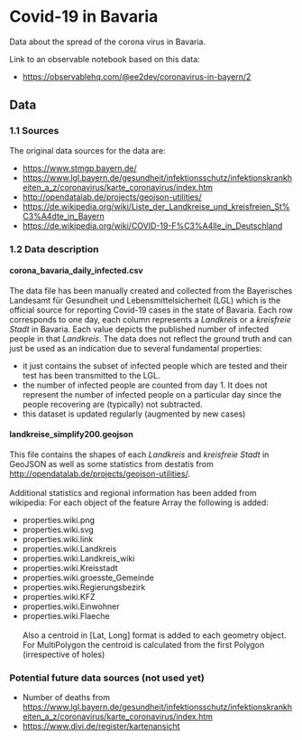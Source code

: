 # Covid-19 in Bavaria
Data about the spread of the corona virus in Bavaria.

Link to an observable notebook based on this data:
- https://observablehq.com/@ee2dev/coronavirus-in-bayern/2

## Data

### 1.1 Sources
The original data sources for the data are:

- https://www.stmgp.bayern.de/
- https://www.lgl.bayern.de/gesundheit/infektionsschutz/infektionskrankheiten_a_z/coronavirus/karte_coronavirus/index.htm
- http://opendatalab.de/projects/geojson-utilities/
- https://de.wikipedia.org/wiki/Liste_der_Landkreise_und_kreisfreien_St%C3%A4dte_in_Bayern
- https://de.wikipedia.org/wiki/COVID-19-F%C3%A4lle_in_Deutschland

### 1.2 Data description

#### corona_bavaria_daily_infected.csv
The data file has been manually created and collected from the Bayerisches Landesamt für Gesundheit und Lebensmittelsicherheit (LGL) which is the official source for reporting Covid-19 cases in the state of Bavaria. Each row corresponds to one day, each column represents a *Landkreis* or a *kreisfreie Stadt* in Bavaria. Each value depicts the published number of infected people in that *Landkreis*. 
The data does not reflect the ground truth and can just be used as an indication due to several fundamental properties:
- it just contains the subset of infected people which are tested and their test has been transmitted to the LGL.
- the number of infected people are counted from day 1. It does not represent the number of infected people on a particular day since the people recovering are (typically) not subtracted.
- this dataset is updated regularly (augmented by new cases)

#### landkreise_simplify200.geojson
This file contains the shapes of each *Landkreis* and *kreisfreie Stadt* in GeoJSON as well as some statistics from destatis from http://opendatalab.de/projects/geojson-utilities/. 
<br><br>
Additional statistics and regional information has been added from wikipedia: For each object of the feature Array the following is added:

- properties.wiki.png
- properties.wiki.svg
- properties.wiki.link
- properties.wiki.Landkreis
- properties.wiki.Landkreis_wiki
- properties.wiki.Kreisstadt
- properties.wiki.groesste_Gemeinde
- properties.wiki.Regierungsbezirk
- properties.wiki.KFZ 
- properties.wiki.Einwohner
- properties.wiki.Flaeche
<br><br>
Also a centroid in [Lat, Long] format is added to each geometry object. For MultiPolygon the centroid is calculated from the first Polygon (irrespective of holes)

### Potential future data sources (not used yet)

- Number of deaths from https://www.lgl.bayern.de/gesundheit/infektionsschutz/infektionskrankheiten_a_z/coronavirus/karte_coronavirus/index.htm
- https://www.divi.de/register/kartenansicht

